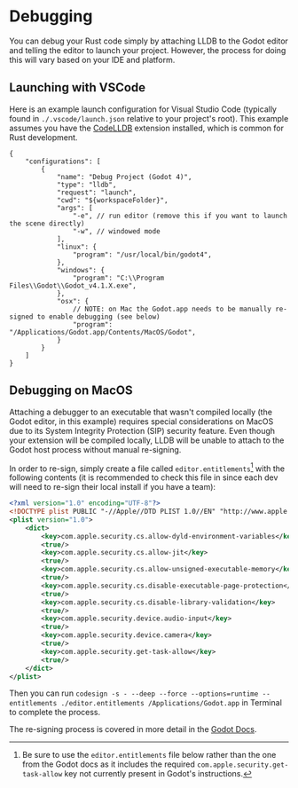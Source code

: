 # Debugging

You can debug your Rust code simply by attaching LLDB to the Godot editor and telling the editor to launch your project. 
However, the process for doing this will vary based on your IDE and platform.

## Launching with VSCode

Here is an example launch configuration for Visual Studio Code (typically found in `./.vscode/launch.json` relative to your project's root). This example assumes you have the [CodeLLDB](https://marketplace.visualstudio.com/items?itemName=vadimcn.vscode-lldb) 
extension installed, which is common for Rust development.

```jsonc
{
    "configurations": [
        {
            "name": "Debug Project (Godot 4)",
            "type": "lldb",
            "request": "launch",
            "cwd": "${workspaceFolder}",
            "args": [
                "-e", // run editor (remove this if you want to launch the scene directly)
                "-w", // windowed mode
            ],
            "linux": {
                "program": "/usr/local/bin/godot4",
            },
            "windows": {
                "program": "C:\\Program Files\\Godot\\Godot_v4.1.X.exe",
            },
            "osx": {
                // NOTE: on Mac the Godot.app needs to be manually re-signed to enable debugging (see below)
                "program": "/Applications/Godot.app/Contents/MacOS/Godot",
            }
        }
    ]
}
```

## Debugging on MacOS

Attaching a debugger to an executable that wasn't compiled locally (the Godot editor, in this example) requires special considerations on MacOS due to its System 
Integrity Protection (SIP) security feature. 
Even though your extension will be compiled locally, LLDB will be unable to attach to the Godot host process without manual re-signing.

In order to re-sign, simply create a file called `editor.entitlements`[^1] with the following contents (it is recommended to check this file in since each dev will need to re-sign their local install if you have a team):

[^1]: Be sure to use the `editor.entitlements` file below rather than the one from the Godot docs as it includes the required `com.apple.security.get-task-allow` key not currently present in Godot's instructions.

```xml
<?xml version="1.0" encoding="UTF-8"?>
<!DOCTYPE plist PUBLIC "-//Apple//DTD PLIST 1.0//EN" "http://www.apple.com/DTDs/PropertyList-1.0.dtd">
<plist version="1.0">
    <dict>
        <key>com.apple.security.cs.allow-dyld-environment-variables</key>
        <true/>
        <key>com.apple.security.cs.allow-jit</key>
        <true/>
        <key>com.apple.security.cs.allow-unsigned-executable-memory</key>
        <true/>
        <key>com.apple.security.cs.disable-executable-page-protection</key>
        <true/>
        <key>com.apple.security.cs.disable-library-validation</key>
        <true/>
        <key>com.apple.security.device.audio-input</key>
        <true/>
        <key>com.apple.security.device.camera</key>
        <true/>
        <key>com.apple.security.get-task-allow</key>
        <true/>
    </dict>
</plist>
```

Then you can run `codesign -s - --deep --force --options=runtime --entitlements ./editor.entitlements /Applications/Godot.app` in Terminal to complete the process.

The re-signing process is covered in more detail in the [Godot Docs](https://docs.godotengine.org/en/stable/contributing/development/debugging/macos_debug.html).
